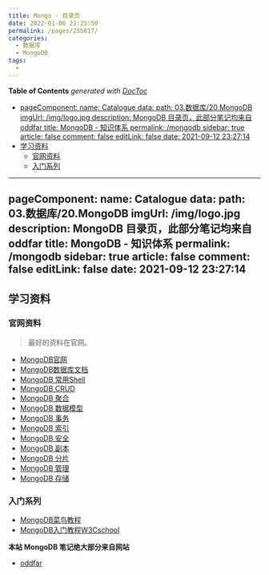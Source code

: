 ```yaml
---
title: Mongo - 目录页
date: 2022-01-06 22:25:50
permalink: /pages/25b817/
categories:
  - 数据库
  - MongoDB
tags:
  - 
---
```

<!-- START doctoc generated TOC please keep comment here to allow auto update -->
<!-- DON'T EDIT THIS SECTION, INSTEAD RE-RUN doctoc TO UPDATE -->
**Table of Contents**  *generated with [DocToc](https://github.com/thlorenz/doctoc)*

- [pageComponent: 
  name: Catalogue
  data: 
    path: 03.数据库/20.MongoDB
    imgUrl: /img/logo.jpg
    description: MongoDB 目录页，此部分笔记均来自oddfar
title: MongoDB - 知识体系
permalink: /mongodb
sidebar: true
article: false
comment: false
editLink: false
date: 2021-09-12 23:27:14](#pagecomponent-%0D%0A--name-catalogue%0D%0A--data-%0D%0A----path-03%E6%95%B0%E6%8D%AE%E5%BA%9320mongodb%0D%0A----imgurl-imglogojpg%0D%0A----description-mongodb-%E7%9B%AE%E5%BD%95%E9%A1%B5%E6%AD%A4%E9%83%A8%E5%88%86%E7%AC%94%E8%AE%B0%E5%9D%87%E6%9D%A5%E8%87%AAoddfar%0D%0Atitle-mongodb---%E7%9F%A5%E8%AF%86%E4%BD%93%E7%B3%BB%0D%0Apermalink-mongodb%0D%0Asidebar-true%0D%0Aarticle-false%0D%0Acomment-false%0D%0Aeditlink-false%0D%0Adate-2021-09-12-232714)
- [学习资料](#%E5%AD%A6%E4%B9%A0%E8%B5%84%E6%96%99)
  - [官网资料](#%E5%AE%98%E7%BD%91%E8%B5%84%E6%96%99)
  - [入门系列](#%E5%85%A5%E9%97%A8%E7%B3%BB%E5%88%97)

<!-- END doctoc generated TOC please keep comment here to allow auto update -->

---
pageComponent: 
  name: Catalogue
  data: 
    path: 03.数据库/20.MongoDB
    imgUrl: /img/logo.jpg
    description: MongoDB 目录页，此部分笔记均来自oddfar
title: MongoDB - 知识体系
permalink: /mongodb
sidebar: true
article: false
comment: false
editLink: false
date: 2021-09-12 23:27:14
---



## 学习资料

### 官网资料

> 最好的资料在官网。

- [MongoDB官网](https://www.mongodb.com)
- [MongoDB数据库文档](https://docs.mongodb.com/manual/)
- [MongoDB 常用Shell](https://docs.mongodb.com/manual/mongo/)
- [MongoDB CRUD](https://docs.mongodb.com/manual/crud/)
- [MongoDB 聚合](https://docs.mongodb.com/manual/aggregation/)
- [MongoDB 数据模型](https://docs.mongodb.com/manual/core/data-modeling-introduction/)
- [MongoDB 事务](https://docs.mongodb.com/manual/core/transactions/)
- [MongoDB 索引](https://docs.mongodb.com/manual/indexes/)
- [MongoDB 安全](https://docs.mongodb.com/manual/security/)
- [MongoDB 副本](https://docs.mongodb.com/manual/replication/)
- [MongoDB 分片](https://docs.mongodb.com/manual/sharding/)
- [MongoDB 管理](https://docs.mongodb.com/manual/administration/)
- [MongoDB 存储](https://docs.mongodb.com/manual/storage/)

### 入门系列

- [MongoDB菜鸟教程](https://www.runoob.com/mongodb/mongodb-tutorial.html)
- [MongoDB入门教程W3Cschool](https://www.w3cschool.cn/mongodb/mongodb-1uxs37ih.html)



**本站 MongoDB 笔记绝大部分来自网站**

- [oddfar](https://note.oddfar.com/)

